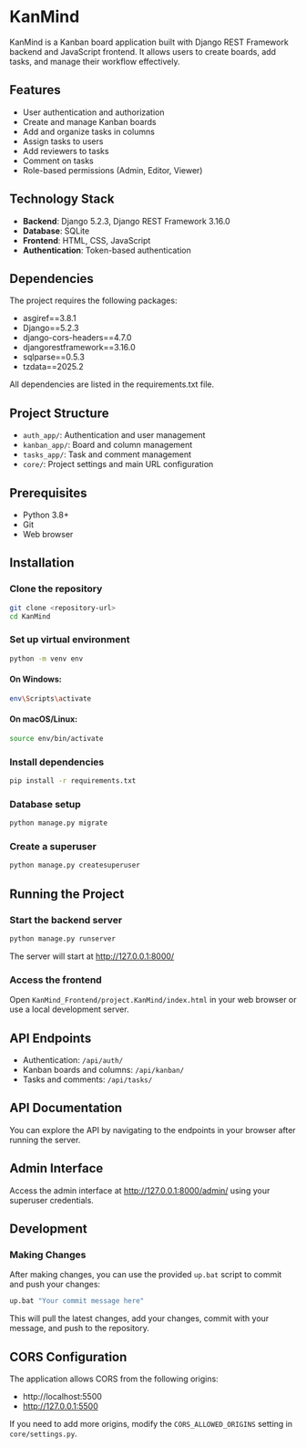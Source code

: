 # KanMind

KanMind is a Kanban board application built with Django REST Framework backend and JavaScript frontend. It allows users to create boards, add tasks, and manage their workflow effectively.

## Features

- User authentication and authorization
- Create and manage Kanban boards
- Add and organize tasks in columns
- Assign tasks to users
- Add reviewers to tasks
- Comment on tasks
- Role-based permissions (Admin, Editor, Viewer)

## Technology Stack

- **Backend**: Django 5.2.3, Django REST Framework 3.16.0
- **Database**: SQLite
- **Frontend**: HTML, CSS, JavaScript
- **Authentication**: Token-based authentication

## Dependencies

The project requires the following packages:
- asgiref==3.8.1
- Django==5.2.3
- django-cors-headers==4.7.0
- djangorestframework==3.16.0
- sqlparse==0.5.3
- tzdata==2025.2

All dependencies are listed in the requirements.txt file.

## Project Structure

- `auth_app/`: Authentication and user management
- `kanban_app/`: Board and column management
- `tasks_app/`: Task and comment management
- `core/`: Project settings and main URL configuration

## Prerequisites

- Python 3.8+
- Git
- Web browser

## Installation

### Clone the repository

```bash
git clone <repository-url>
cd KanMind
```

### Set up virtual environment

```bash
python -m venv env
```

#### On Windows:

```bash
env\Scripts\activate
```

#### On macOS/Linux:

```bash
source env/bin/activate
```

### Install dependencies

```bash
pip install -r requirements.txt
```

### Database setup

```bash
python manage.py migrate
```

### Create a superuser

```bash
python manage.py createsuperuser
```

## Running the Project

### Start the backend server

```bash
python manage.py runserver
```

The server will start at http://127.0.0.1:8000/

### Access the frontend

Open `KanMind_Frontend/project.KanMind/index.html` in your web browser or use a local development server.

## API Endpoints

- Authentication: `/api/auth/`
- Kanban boards and columns: `/api/kanban/`
- Tasks and comments: `/api/tasks/`

## API Documentation

You can explore the API by navigating to the endpoints in your browser after running the server.

## Admin Interface

Access the admin interface at http://127.0.0.1:8000/admin/ using your superuser credentials.

## Development

### Making Changes

After making changes, you can use the provided `up.bat` script to commit and push your changes:

```bash
up.bat "Your commit message here"
```

This will pull the latest changes, add your changes, commit with your message, and push to the repository.

## CORS Configuration

The application allows CORS from the following origins:
- http://localhost:5500
- http://127.0.0.1:5500

If you need to add more origins, modify the `CORS_ALLOWED_ORIGINS` setting in `core/settings.py`.